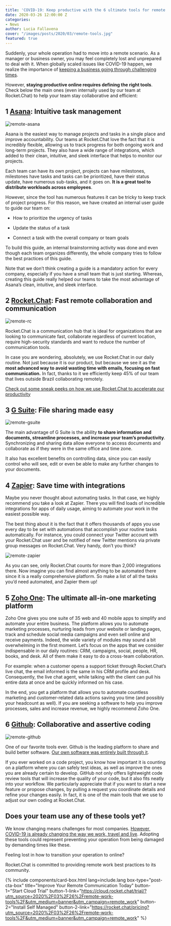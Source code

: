 ```yaml
---
title: 'COVID-19: Keep productive with the 6 ultimate tools for remote work'
date: 2020-03-26 12:00:00 Z
categories:
- News
author: Lucia Fallavena
cover: "/images/posts/2020/03/remote-tools.jpg"
featured: true
---
```


Suddenly, your whole operation had to move into a remote scenario. As a manager or business owner, you may feel completely lost and unprepared to deal with it. When globally scaled issues like COVID-19 happen, we realize the importance of [keeping a business going through challenging times](https://rocket.chat/2020/03/26/remote-work-14-hacks/).

However, **staying productive online requires defining the right tools**. Check below the main ones (even internally used by our team at Rocket.Chat) to help your team stay collaborative and efficient:

## **1** [Asana](https://app.asana.com): Intuitive task management

<img alt="remote-asana" src="{{'/images/posts/2020/03/asana.png' | relative_url}}">

Asana is the easiest way to manage projects and tasks in a single place and improve accountability. Our teams at Rocket.Chat love the fact that it is incredibly flexible, allowing us to track progress for both ongoing work and long-term projects.
They also have a wide range of integrations, which added to their clean, intuitive, and sleek interface that helps to monitor our projects.

Each team can have its own project, projects can have milestones, milestones have tasks and tasks can be prioritized, have their status update, have numerous sub-tasks, and it goes on. **It is a great tool to distribute workloads across employees**.

However, since the tool has numerous features it can be tricky to keep track of project progress. For this reason, we have created an internal user guide to guide our team on:

* How to prioritize the urgency of tasks

* Update the status of a task

* Connect a task with the overall company or team goals

To build this guide, an internal brainstorming activity was done and even though each team organizes differently, the whole company tries to follow the best practices of this guide.

Note that we don’t think creating a guide is a mandatory action for every company, especially if you have a small team that is just starting. Whereas, creating this guide really helped our teams to take the most advantage of Asana’s clean, intuitive, and sleek interface.

## **2** [Rocket.Chat](https://rocket.chat): Fast remote collaboration and communication

<img alt="remote-rc" src="{{'/images/posts/2020/03/rocket-chat.png' | relative_url}}">

Rocket.Chat is a communication hub that is ideal for organizations that are looking to communicate fast, collaborate regardless of current location, require high-security standards and want to reduce the number of communication tools.

In case you are wondering, absolutely, we use Rocket.Chat in our daily routine. Not just because it is our product, but because we see it as the **most advanced way to avoid wasting time with emails, focusing on fast communication.** In fact, thanks to it we efficiently keep 45% of our team that lives outside Brazil collaborating remotely.

[Check out some sneak peeks on how we use Rocket.Chat to accelerate our productivity](https://rocket.chat/2020/03/26/remote-work-14-hacks/)

## **3** [G Suite](https://gsuite.google.com/): File sharing made easy

<img alt="remote-gsuite" src="{{'/images/posts/2020/03/gsuite.png' | relative_url}}">

The main advantage of G Suite is the ability **to share information and documents, streamline processes, and increase your team’s productivity**. Synchronizing and sharing data allow everyone to access documents and collaborate as if they were in the same office and time zone.

It also has excellent benefits on controlling data, since you can easily control who will see, edit or even be able to make any further changes to your documents.

## **4** [Zapier](https://zapier.com/): Save time with integrations

Maybe you never thought about automating tasks. In that case, we highly recommend you take a look at Zapier. There you will find loads of incredible integrations for apps of daily usage, aiming to automate your work in the easiest possible way.

The best thing about it is the fact that it offers thousands of apps you use every day to be set with automations that accomplish your routine tasks automatically. For instance, you could connect your Twitter account with your Rocket.Chat user and be notified of new Twitter mentions via private group messages on Rocket.Chat. Very handy, don’t you think?

<img alt="remote-zapier" src="{{'/images/posts/2020/03/zapier.png' | relative_url}}">

As you can see, only Rocket.Chat counts for more than 2,000 integrations there. Now imagine you can find almost anything to be automated there since it is a really comprehensive platform. So make a list of all the tasks you’d need automated, and Zapier them up!

## **5** [Zoho One](https://www.zoho.com/one/): The ultimate all-in-one marketing platform

Zoho One gives you one suite of 35 web and 40 mobile apps to simplify and automate your entire business. The platform allows you to automate marketing processes, nurturing leads from your website or landing pages, track and schedule social media campaigns and even sell online and receive payments.
Indeed, the wide variety of modules may sound a bit overwhelming in the first moment. Let’s focus on the apps that we consider indispensable in our daily routines: CRM, campaigns, social, people, HR, books, and desk. All of them make it easy to do a cross-team collaboration.

For example: when a customer opens a support ticket through Rocket.Chat’s live chat, the email informed is the same in his CRM profile and desk. Consequently, the live chat agent, while talking with the client can pull his entire data at once and be quickly informed on his case.

In the end, you get a platform that allows you to automate countless marketing and customer-related data actions saving you time (and possibly your headcount as well).  If you are seeking a software to help you improve processes, sales and increase revenue, we highly recommend Zoho One.

## **6** [Github](https://github.com): Collaborative and assertive coding

<img alt="remote-github" src="{{'/images/posts/2020/03/github.png' | relative_url}}">

One of our favorite tools ever. Github is the leading platform to share and build better software. [Our own software was entirely built through it](https://github.com/RocketChat).

If you ever worked on a code project, you know how important it is counting on a platform where you can safely test ideas, as well as improve the ones you are already certain to develop. GitHub not only offers lightweight code review tools that will increase the quality of your code, but it also fits neatly into your workflow.
We particularly appreciate that if you want to start a new feature or propose changes, by pulling a request you coordinate details and refine your changes easily. In fact, it is one of the main tools that we use to adjust our own coding at Rocket.Chat.

## Does your team use any of these tools yet?

We know changing means challenges for most companies. [However, COVID-19 is already changing the way we work, travel and live](https://rocket.chat/2020/03/17/covid-message/). Adopting these tools could represent preventing your operation from being damaged by demanding times like these.

Feeling lost in how to transition your operation to online?

Rocket.Chat is committed to providing remote work best practices to its community.

{% include components/card-box.html lang=include.lang box-type="post-cta-box" title="Improve Your Remote Communication Today" button-1="Start Cloud Trial" button-1-link="https://cloud.rocket.chat/trial/?utm_source=2020%2F03%2F26%2Fremote-work-tools%2F&utm_medium=banner&utm_campaign=remote_work" button-2="Install Self Managed" button-2-link="https://rocket.chat/pricing?utm_source=2020%2F03%2F26%2Fremote-work-tools%2F&utm_medium=banner&utm_campaign=remote_work" %}